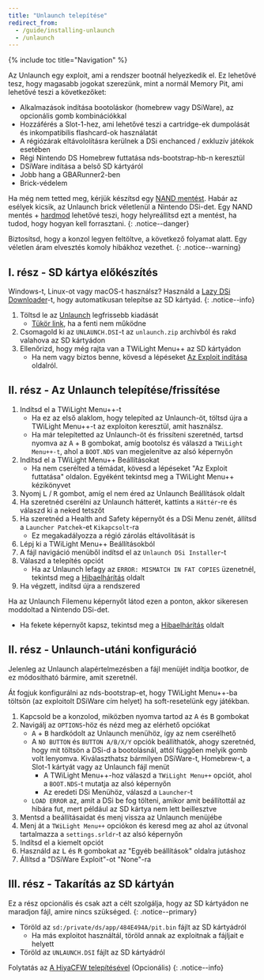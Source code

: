 ```yaml
---
title: "Unlaunch telepítése"
redirect_from:
  - /guide/installing-unlaunch
  - /unlaunch
---
```


{% include toc title="Navigation" %}

Az Unlaunch egy exploit, ami a rendszer bootnál helyezkedik el. Ez lehetővé tesz, hogy magasabb jogokat szerezünk, mint a normál Memory Pit, ami lehetővé teszi a következőket:

- Alkalmazások indítása bootoláskor (homebrew vagy DSiWare), az opcionális gomb kombinációkkal
- Hozzáférés a Slot-1-hez, ami lehetővé teszi a cartridge-ek dumpolását és inkompatibilis flashcard-ok használatát
- A régiózárak eltávololításra kerülnek a DSi enchanced / exkluzív játékok esetében
- Régi Nintendo DS Homebrew futtatása nds-bootstrap-hb-n keresztül
- DSiWare indítása a belső SD kártyáról
- Jobb hang a GBARunner2-ben
- Brick-védelem

Ha még nem tetted meg, kérjük készítsd egy [NAND mentést](dumping-nand). Habár az esélyek kicsik, az Unlaunch brick véletlenül a Nintendo DSi-det. Egy NAND mentés + [hardmod](https://web.archive.org/web/20151102221503/https://gbatemp.net/threads/dsi-downgrading-the-complete-guide.393682/) lehetővé teszi, hogy helyreállítsd ezt a mentést, ha tudod, hogy hogyan kell forrasztani.
{: .notice--danger}

Biztosítsd, hogy a konzol legyen feltöltve, a következő folyamat alatt. Egy véletlen áram elvesztés komoly hibákhoz vezethet.
{: .notice--warning}

## I. rész - SD kártya előkészítés

Windows-t, Linux-ot vagy macOS-t használsz? Használd a [Lazy DSi Downloader](lazy-dsi-downloader)-t, hogy automatikusan telepítse az SD kártyád.
{: .notice--info}

1. Töltsd le az [Unlaunch](https://problemkaputt.de/unlaunch.zip) legfrissebb kiadását
   - [Tükör link](https://web.archive.org/web/20201112031436/https://problemkaputt.de/unlaunch.zip), ha a fenti nem működne
1. Csomagold ki az `UNLAUNCH.DSI`-t az `unlaunch.zip` archívból és rakd valahova az SD kártyádon
1. Ellenőrizd, hogy még rajta van a TWiLight Menu++ az SD kártyádon
   - Ha nem vagy biztos benne, kövesd a lépéseket [Az Exploit indítása](launching-the-exploit#twilight-menu) oldalról.

## II. rész - Az Unlaunch telepítése/frissítése

1. Indítsd el a TWiLight Menu++-t
   - Ha ez az első alaklom, hogy telepíted az Unlaunch-öt, töltsd újra a TWiLight Menu++-t az exploiton keresztül, amit használsz.
   - Ha már telepítetted az Unlaunch-öt és frissíteni szeretnéd, tartsd nyomva az <kbd class="face">A</kbd> + <kbd class="face">B</kbd> gombokat, amíg bootolsz és válaszd a `TWiLight Menu++-t`, ahol a `BOOT.NDS` van megjelenítve az alsó képernyőn
1. Indítsd el a TWiLight Menu++ Beállításokat
   - Ha nem cserélted a témádat, kövesd a lépéseket "Az Exploit futtatása" oldalon. Egyéként tekintsd meg a TWiLight Menu++ kézikönyvet
1. Nyomj <kbd class="l">L</kbd> / <kbd class="r">R</kbd> gombot, amíg el nem éred az Unlaunch Beállítások oldalt
1. Ha szeretnéd cserélni az Unlaunch hátterét, kattints a `Háttér`-re és válaszd ki a neked tetszőt
1. Ha szeretnéd a Health and Safety képernyőt és a DSi Menu zenét, állítsd a `Launcher Patchek`-et `Kikapcsolt`-ra
   - Ez megakadályozza a régió zárolás eltávolítását is
1. Lépj ki a TWiLight Menu++ Beállításokból
1. A fájl navigáció menüből indítsd el az `Unlaunch DSi Installer`-t
1. Válaszd a telepítés opciót
   - Ha az Unlaunch lefagy az `ERROR: MISMATCH IN FAT COPIES` üzenetnél, tekintsd meg a [Hibaelhárítás](troubleshooting) oldalt
1. Ha végzett, indítsd újra a rendszered

Ha az Unlaunch Filemenu képernyőt látod ezen a ponton, akkor sikeresen moddoltad a Nintendo DSi-det.
- Ha fekete képernyőt kapsz, tekintsd meg a [Hibaelhárítás](troubleshooting) oldalt

## II. rész - Unlaunch-utáni konfiguráció

Jelenleg az Unlaunch alapértelmezésben a fájl menüjét indítja bootkor, de ez módosítható bármire, amit szeretnél.

Át fogjuk konfigurálni az nds-bootstrap-et, hogy TWiLight Menu++-ba töltsön (az exploitolt DSiWare cím helyet) ha soft-resetelünk egy játékban.

1. Kapcsold be a konzolod, miközben nyomva tartod az <kbd class="face">A</kbd> és <kbd class="face">B</kbd> gombokat
1. Navigálj az `OPTIONS`-höz és nézd meg az elérhető opciókat
   - <kbd class="face">A</kbd> + <kbd class="face">B</kbd> hardkódolt az Unlaunch menühöz, így az nem cserélhető
   - A `NO BUTTON` és `BUTTON A/B/X/Y` opciók beállíthatók, ahogy szeretnéd, hogy mit töltsön a DSi-d a bootolásnál, attól függően melyik gomb volt lenyomva. Kiválaszthatsz bármilyen DSiWare-t, Homebrew-t, a Slot-1 kártyát vagy az Unlaunch fájl menüt
      - A TWiLight Menu++-hoz válaszd a `TWiLight Menu++` opciót, ahol a `BOOT.NDS`-t mutatja az alsó képernyőn
      - Az eredeti DSi Menühöz, válaszd a `Launcher`-t
   - `LOAD ERROR` az, amit a DSi be fog tölteni, amikor amit beállítottál az hibára fut, mert például az SD kártya nem lett beillesztve
1. Mentsd a beállításaidat és menj vissza az Unlaunch menüjébe
1. Menj át a `TWiLight Menu++` opciókon és keresd meg az ahol az útvonal tartalmazza a `settings.srldr`-t az alsó képernyőn
1. Indítsd el a kiemelt opciót
1. Használd az <kbd class="l">L</kbd> és <kbd class="r">R</kbd> gombokat az "Egyéb beállítások" oldalra jutáshoz
1. Állítsd a "DSiWare Exploit"-ot "None"-ra

## III. rész - Takarítás az SD kártyán

Ez a rész opcionális és csak azt a célt szolgálja, hogy az SD kártyádon ne maradjon fájl, amire nincs szükséged.
{: .notice--primary}

- Töröld az `sd:/private/ds/app/484E494A/pit.bin` fájlt az SD kártyádról
   - Ha más exploitot használtál, töröld annak az exploitnak a fájljait e helyett
- Töröld az `UNLAUNCH.DSI` fájlt az SD kártyádról

Folytatás az [A HiyaCFW telepítésével](installing-hiyacfw) (Opcionális)
{: .notice--info}
